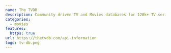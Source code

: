 ```yaml
---
name: The TVDB
description: Community driven TV and Movies databases for 120k+ TV series and 190k+ movies
categories:
  - movies
features:
  https: true
url: https://thetvdb.com/api-information
logo: tv-db.png
---
```

